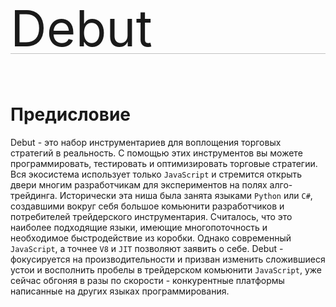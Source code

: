 <p>
    <p style="font-size: 80px; border-bottom: 1px solid #c2c2c2; line-height: 80px;">Debut</p>
</p>

# Предисловие
Debut - это набор инструментариев для воплощения торговых стратегий в реальность. С помощью этих инструментов вы можете программировать, тестировать и оптимизировать торговые стратегии. Вся экосистема использует только `JavaScript` и стремится открыть двери многим разработчикам для экспериментов на полях алго-трейдинга. Исторически эта ниша была занята языками `Python` или `C#`, создавшими вокруг себя большое комьюнити разработчиков и потребителей трейдерского инструментария. Считалось, что это наиболее подходящие языки, имеющие многопоточность и необходимое быстродействие из коробки. Однако современный `JavaScript`, а точнее `V8` и `JIT` позволяют заявить о себе. Debut - фокусируется на производительности и призван изменить сложившиеся устои и восполнить пробелы в трейдерском комьюнити `JavaScript`, уже сейчас обгоняя в разы по скорости - конкурентные платформы написанные на других языках программирования.